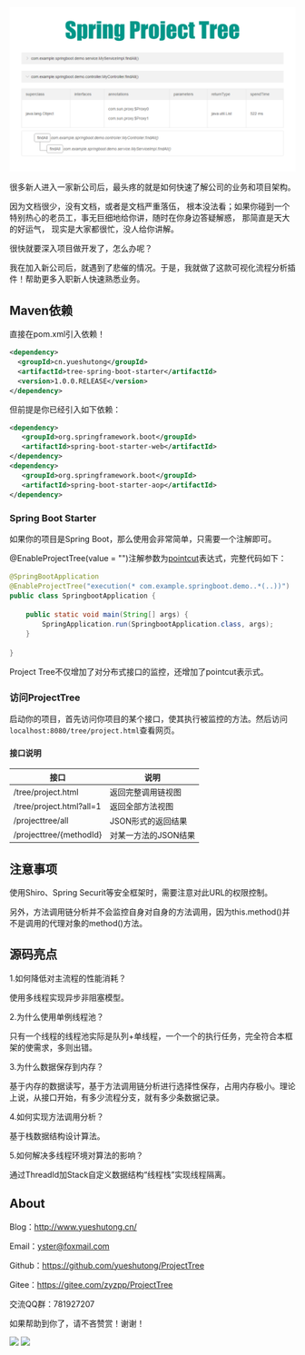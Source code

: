 ![](./picture/220619.png)

很多新人进入一家新公司后，最头疼的就是如何快速了解公司的业务和项目架构。

因为文档很少，没有文档，或者是文档严重落伍， 根本没法看；如果你碰到一个特别热心的老员工，事无巨细地给你讲，随时在你身边答疑解惑， 那简直是天大的好运气， 现实是大家都很忙，没人给你讲解。

很快就要深入项目做开发了，怎么办呢？

我在加入新公司后，就遇到了悲催的情况。于是，我就做了这款可视化流程分析插件！帮助更多入职新人快速熟悉业务。


## Maven依赖

直接在pom.xml引入依赖！

```xml
<dependency>
  <groupId>cn.yueshutong</groupId>
  <artifactId>tree-spring-boot-starter</artifactId>
  <version>1.0.0.RELEASE</version>
</dependency>
```

但前提是你已经引入如下依赖：

```xml
<dependency>
   <groupId>org.springframework.boot</groupId>
   <artifactId>spring-boot-starter-web</artifactId>
</dependency>
<dependency>
   <groupId>org.springframework.boot</groupId>
   <artifactId>spring-boot-starter-aop</artifactId>
</dependency>
```

### Spring Boot Starter

如果你的项目是Spring Boot，那么使用会非常简单，只需要一个注解即可。

@EnableProjectTree(value = "")注解参数为[pointcut](https://www.baidu.com/baidu?isource=infinity&iname=baidu&itype=web&tn=98012088_9_dg&ch=7&ie=utf-8&wd=%40pointcut%20%E8%A1%A8%E8%BE%BE%E5%BC%8F)表达式，完整代码如下：

```java
@SpringBootApplication
@EnableProjectTree("execution(* com.example.springboot.demo..*(..))")
public class SpringbootApplication {

    public static void main(String[] args) {
        SpringApplication.run(SpringbootApplication.class, args);
    }

}
```

Project Tree不仅增加了对分布式接口的监控，还增加了pointcut表示式。

### 访问ProjectTree

启动你的项目，首先访问你项目的某个接口，使其执行被监控的方法。然后访问`localhost:8080/tree/project.html`查看网页。

#### 接口说明

| 接口                         | 说明                 |
| ---------------------------- | -------------------- |
| /tree/project.html         | 返回完整调用链视图     |
| /tree/project.html?all=1    | 返回全部方法视图     |
| /projecttree/all        | JSON形式的返回结果   |
| /projecttree/{methodId}      | 对某一方法的JSON结果 |

## 注意事项

使用Shiro、Spring Securit等安全框架时，需要注意对此URL的权限控制。

另外，方法调用链分析并不会监控自身对自身的方法调用，因为this.method()并不是调用的代理对象的method()方法。


## 源码亮点

1.如何降低对主流程的性能消耗？

使用多线程实现异步非阻塞模型。

2.为什么使用单例线程池？

只有一个线程的线程池实际是队列+单线程，一个一个的执行任务，完全符合本框架的使需求，多则出错。

3.为什么数据保存到内存？

基于内存的数据读写，基于方法调用链分析进行选择性保存，占用内存极小。理论上说，从接口开始，有多少流程分支，就有多少条数据记录。

4.如何实现方法调用分析？

基于栈数据结构设计算法。

5.如何解决多线程环境对算法的影响？

通过ThreadId加Stack自定义数据结构“线程栈”实现线程隔离。

## About

Blog：<http://www.yueshutong.cn/>

Email：[yster@foxmail.com](mailto:yster@foxmail.com)

Github：<https://github.com/yueshutong/ProjectTree>

Gitee：<https://gitee.com/zyzpp/ProjectTree>

交流QQ群：781927207

如果帮助到你了，请不吝赞赏！谢谢！

<img src="http://ww3.sinaimg.cn/large/006tNc79ly1g43096t4oaj30tc0tc41y.jpg" width="300px" referrerpolicy="no-referrer">

<img src="http://ww3.sinaimg.cn/large/006tNc79ly1g4rgr77f3ij308c0au74a.jpg" width="300px" referrerPolicy="no-referrer">

